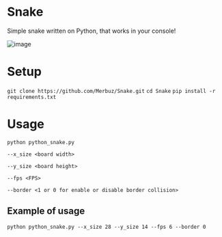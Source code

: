 # Snake
Simple snake written on Python, that works in your console!

![image](https://github.com/user-attachments/assets/46caf52c-5d94-4a03-ba24-a82737f56d61)

# Setup

`git clone https://github.com/Merbuz/Snake.git`
`cd Snake`
`pip install -r requirements.txt`

# Usage


```python python_snake.py```

```--x_size <board width>```

```--y_size <board height>```

```--fps <FPS>```

```--border <1 or 0 for enable or disable border collision>```

## Example of usage

`python python_snake.py --x_size 28 --y_size 14 --fps 6 --border 0`